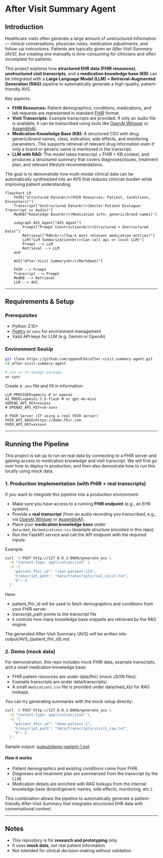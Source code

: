 # After Visit Summary Agent

## Introduction  

Healthcare visits often generate a large amount of unstructured information — clinical conversations, physician notes, medication adjustments, and follow-up instructions. Patients are typically given an *After Visit Summary (AVS)*, but creating one manually is time-consuming for clinicians and often incomplete for patients.  

This project explores how **structured EHR data (FHIR resources)**, **unstructured visit transcripts**, and a **medication knowledge base (KB)** can be integrated with a **Large Language Model (LLM) + Retrieval-Augmented Generation (RAG)** pipeline to automatically generate a high-quality, patient-friendly AVS.  

Key aspects:  
- **FHIR Resources:** Patient demographics, conditions, medications, and lab requests are represented in standard [FHIR](https://www.hl7.org/fhir/) format.  
- **Visit Transcripts:** Example transcripts are provided. If only an audio file is available, it can be transcribed using tools like [OpenAI Whisper](https://github.com/openai/whisper) or [AssemblyAI](https://www.assemblyai.com/).  
- **Medication Knowledge Base (KB):** A structured CSV with drug generic/brand names, class, indication, side effects, and monitoring parameters. This supports retrieval of relevant drug information even if only a brand or generic name is mentioned in the transcript.  
- **LLM with RAG:** The model takes transcript + FHIR + KB context, and produces a structured summary that covers diagnoses/issues, treatment plan, and relevant lifestyle recommendations.  

The goal is to demonstrate how multi-modal clinical data can be automatically synthesized into an AVS that reduces clinician burden while improving patient understanding.  


```mermaid
flowchart LR
    FHIR["Structured Data<br/>(FHIR Resources: Patient, Conditions, Encounters)"]
    Transcript["Unstructured Data<br/>(Doctor-Patient Dialogue: Transcript or Audio)"]
    MedKB["Knowledge Base<br/>(Medication info: generic/brand names)"]

    subgraph AVS_Agent["AVS Agent"]
        Prompt["Prompt Construction<br/>(Structured + Unstructured Data)"]
        Retrieval["RAG<br/>(Top-k most relevant medication entries)"]
        LLM["LLM Summarization<br/>(Can call api or local LLM)"]
        Prompt --> LLM
        Retrieval --> LLM
    end

    AVS["After-Visit Summary<br/>(Markdown)"]

    FHIR --> Prompt
    Transcript --> Prompt
    MedKB --> Retrieval
    LLM --> AVS
```

---

## Requirements & Setup  

### Prerequisites
- Python 3.10+  
- [Poetry](https://python-poetry.org/) or `venv` for environment management  
- Valid API keys for LLM (e.g. Gemini or OpenAi)

### Environment SeuUp
```bash
git clone https://github.com/sppandlkk/after-visit-summary-agent.git
cd after-visit-summary-agent

# use uv to manage package
un sync
```

Create a `.env` file and fill in information:
```
LLM_PROVIDER=gemini # or openai
AI_MODEL=gemini-1.5-flash # or gpt-4o-mini
GEMINI_API_KEY=xxxxxx
# OPENAI_API_KEY=sk-xxxx

# FHIR Server (If using a real FHIR server)
FHIR_API_BASE=https://demo.fhir.com
FHIR_API_KEY=xxxxxx
```

---

## Running the Pipeline

This project is set up to run on real data by connecting to a FHIR server and gaining access to medication knowledge and visit transcript. We will first go over how to deploy in production, and then also demostrate how to run this locally using mock data.

### 1. Production Implementation (with FHIR + real transcripts)

If you want to integrate this pipeline into a production environment:  

- Make sure you have access to a running **FHIR endpoint** (e.g., an EHR system).  
- Provide a **real transcript** (from an audio recording you transcribed, e.g., via [OpenAI Whisper](https://github.com/openai/whisper) or [AssemblyAI](https://www.assemblyai.com/)).  
- Place your **medication knowledge base** under `data/med_kb/medications.csv` (example structure provided in this repo).  
- Run the FastAPI service and call the API endpoint with the required inputs:  

Example:

```bash
curl -X POST http://127.0.0.1:8000/generate_avs \
  -H "Content-Type: application/json" \
  -d '{
    "patient_fhir_id": "real-patient-123",
    "transcript_path": "data/transcripts/real_visit.txt",
    "k": 3
  }'
  ```
Here:

- patient_fhir_id will be used to fetch demographics and conditions from your FHIR server.
- transcript_path points to the transcript file
- k controls how many knowledge base snippets are retrieved by the RAG engine.

The generated After-Visit Summary (AVS) will be written into output/AVS_{patient_fhir_id}.md.


### 2. Demo (mock data)

For demonstration, this repo includes mock FHIR data, example transcripts, and a small medication knowledge base:
- FHIR patient resources are under data/fhir/ (mock JSON files).
- Example transcripts are under data/transcripts/.
- A small `medications.csv` file is provided under data/med_kb/ for RAG lookups.

You can try generating summaries with the mock setup directly:
```bash
curl -X POST http://127.0.0.1:8000/generate_avs \
  -H "Content-Type: application/json" \
  -d '{
    "patient_fhir_id": "demo-patient-1",
    "transcript_path": "data/transcripts/visit1_raw.txt",
    "k": 2
  }'
  ```
Sample output: [output/demo-patient-1.md](output/demo-patient-1.md)  

#### How it works
- Patient demographics and existing conditions come from FHIR.
- Diagnoses and treatment plan are summarized from the transcript by the LLM.
- Medication details are enriched with RAG lookups from the internal knowledge base (brand/generic names, side effects, monitoring, etc.).

This combination allows the pipeline to automatically generate a patient-friendly After-Visit Summary that integrates structured EHR data with conversational context.

---

## Notes  

- This repository is for **research and prototyping** only.  
- It uses **mock data**, not real patient information.  
- Not intended for clinical decision-making without validation.  
